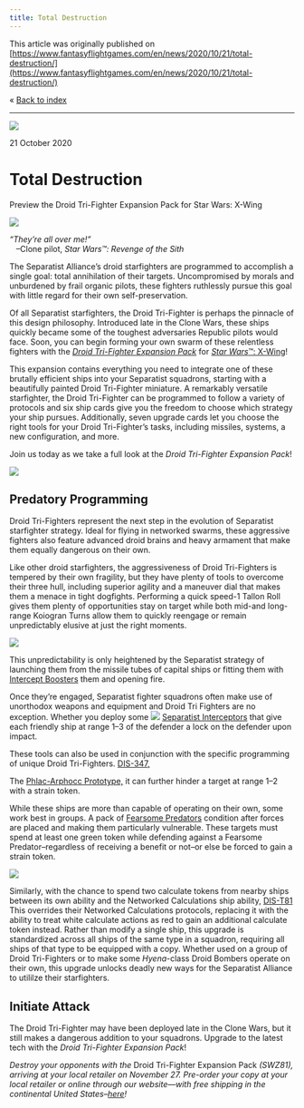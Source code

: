 ```yaml
---
title: Total Destruction
---
```


This article was originally published on [https://www.fantasyflightgames.com/en/news/2020/10/21/total-destruction/](https://www.fantasyflightgames.com/en/news/2020/10/21/total-destruction/)

&laquo; [Back to index](../index.md)

---

![](swz81_preview1.jpg)

21 October 2020

Total Destruction
=================

Preview the Droid Tri-Fighter Expansion Pack for Star Wars: X-Wing

![](swz81_box_left.png)

_“They’re all over me!”_  
   –Clone pilot, _Star Wars™: Revenge of the Sith_

The Separatist Alliance’s droid starfighters are programmed to accomplish a single goal: total annihilation of their targets. Uncompromised by morals and unburdened by frail organic pilots, these fighters ruthlessly pursue this goal with little regard for their own self-preservation.

Of all Separatist starfighters, the Droid Tri-Fighter is perhaps the pinnacle of this design philosophy. Introduced late in the Clone Wars, these ships quickly became some of the toughest adversaries Republic pilots would face. Soon, you can begin forming your own swarm of these relentless fighters with the _[Droid Tri-Fighter Expansion Pack](https://www.fantasyflightgames.com/en/products/x-wing-second-edition/products/droid-tri-fighter-expansion-pack/)_ for [_Star Wars_™: X-Wing](https://www.fantasyflightgames.com/en/products/x-wing-second-edition/)!

This expansion contains everything you need to integrate one of these brutally efficient ships into your Separatist squadrons, starting with a beautifully painted Droid Tri-Fighter miniature. A remarkably versatile starfighter, the Droid Tri-Fighter can be programmed to follow a variety of protocols and six ship cards give you the freedom to choose which strategy your ship pursues. Additionally, seven upgrade cards let you choose the right tools for your Droid Tri-Fighter’s tasks, including missiles, systems, a new configuration, and more.

Join us today as we take a full look at the _Droid Tri-Fighter Expansion Pack_!

![](swz81_a1_ship_art.png)

Predatory Programming
---------------------

Droid Tri-Fighters represent the next step in the evolution of Separatist starfighter strategy. Ideal for flying in networked swarms, these aggressive fighters also feature advanced droid brains and heavy armament that make them equally dangerous on their own.

Like other droid starfighters, the aggressiveness of Droid Tri-Fighters is tempered by their own fragility, but they have plenty of tools to overcome their three hull, including superior agility and a maneuver dial that makes them a menace in tight dogfights. Performing a quick speed-1 Tallon Roll gives them plenty of opportunities stay on target while both mid-and long-range Koiogran Turns allow them to quickly reengage or remain unpredictably elusive at just the right moments.

![](swz81_a1_cardfan_upgrades.png)

This unpredictability is only heightened by the Separatist strategy of launching them from the missile tubes of capital ships or fitting them with [Intercept Boosters](swz81_upgrade_intercept-booster_attached.png) them and opening fire.

Once they’re engaged, Separatist fighter squadrons often make use of unorthodox weapons and equipment and Droid Tri Fighters are no exception. Whether you deploy some ![](swz81_dis-347_cutout.png) [Separatist Interceptors](swz81_separatist-interceptor_cutout.png)   that give each friendly ship at range 1–3 of the defender a lock on the defender upon impact.

These tools can also be used in conjunction with the specific programming of unique Droid Tri-Fighters. [DIS-347,](swz81_dis-347_cutout.png)

The [Phlac-Arphocc Prototype,](swz81_phlac-prototype_cutout.png) it can further hinder a target at range 1–2 with a strain token.

While these ships are more than capable of operating on their own, some work best in groups. A pack of [Fearsome Predators](swz81_fearsome-predator_cutout.png) condition after forces are placed and making them particularly vulnerable. These targets must spend at least one green token while defending against a Fearsome Predator–regardless of receiving a benefit or not–or else be forced to gain a strain token.

![](swz81_a1_card_art4.png)

Similarly, with the chance to spend two calculate tokens from nearby ships between its own ability and the Networked Calculations ship ability, [DIS-T81](swz81_dis-t81_cutout.png) This overrides their Networked Calculations protocols, replacing it with the ability to treat white calculate actions as red to gain an additional calculate token instead. Rather than modify a single ship, this upgrade is standardized across all ships of the same type in a squadron, requiring all ships of that type to be equipped with a copy. Whether used on a group of Droid Tri-Fighters or to make some _Hyena_\-class Droid Bombers operate on their own, this upgrade unlocks deadly new ways for the Separatist Alliance to utililze their starfighters.

Initiate Attack 
----------------

The Droid Tri-Fighter may have been deployed late in the Clone Wars, but it still makes a dangerous addition to your squadrons. Upgrade to the latest tech with the _Droid Tri-Fighter Expansion Pack_!

_Destroy your opponents with the_ Droid Tri-Fighter Expansion Pack _(SWZ81), arriving at your local retailer on November 27. Pre-order your copy at your local retailer or online through our website—with free shipping in the continental United States–[here](https://store.us.asmodee.com/preorders/create/SWZ81/)!_

[](http://community.fantasyflightgames.com/index.php?/forum/222-x-wing/)